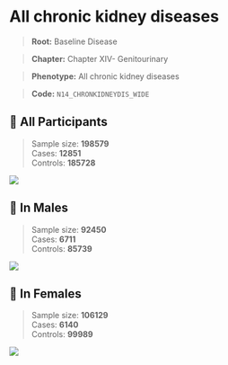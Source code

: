 # All chronic kidney diseases

> **Root:** Baseline Disease  

> **Chapter:** Chapter XIV- Genitourinary  

> **Phenotype:** All chronic kidney diseases  

> **Code:** `N14_CHRONKIDNEYDIS_WIDE`

## 🧪 All Participants  
> Sample size: **198579**  
> Cases: **12851**  
> Controls: **185728**
<img src="/Disease/Figures/ALL/Incidence/N14_CHRONKIDNEYDIS_WIDE.png"/>
<CsvTable src="/Disease/Data/ALL/Incidence/COX_N14_CHRONKIDNEYDIS_WIDE.csv" label="🔍 View full results" />

## 👨 In Males  
> Sample size: **92450**  
> Cases: **6711**  
> Controls: **85739**
<img src="/Disease/Figures/Male/Incidence/N14_CHRONKIDNEYDIS_WIDE.png"/>
<CsvTable src="/Disease/Data/Male/Incidence/COX_N14_CHRONKIDNEYDIS_WIDE.csv" label="🔍 View full results" />

## 👩 In Females  
> Sample size: **106129**  
> Cases: **6140**  
> Controls: **99989**
<img src="/Disease/Figures/Female/Incidence/N14_CHRONKIDNEYDIS_WIDE.png"/>
<CsvTable src="/Disease/Data/Female/Incidence/COX_N14_CHRONKIDNEYDIS_WIDE.csv" label="🔍 View full results" />
